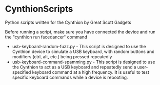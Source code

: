 # CynthionScripts
Python scripts written for the Cynthion by Great Scott Gadgets

Before running a script, make sure you have connected the device and run the "cynthion run facedancer" command

* usb-keyboard-random-fuzz.py - This script is designed to use the Cynthion device to simulate a USB keyboard, with random buttons and modifiers (ctrl, alt, etc.) being pressed repeatedly
* usb-keyboard-command-spamming.py - This script is designed to use the Cynthion to act as a USB keyboard and repeatedly send a user-specified keyboard command at a high frequency.  It is useful to test specific keyboard commands while a device is rebooting.
